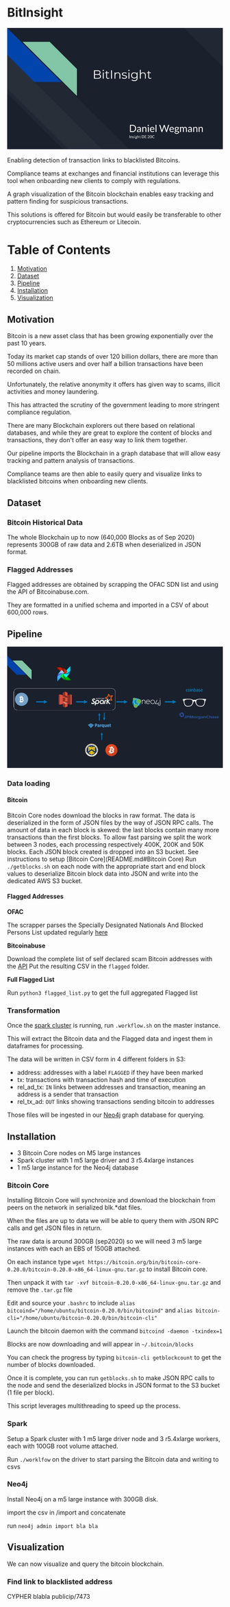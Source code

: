 # BitInsight

![Image of Cover](images/BitInsight.jpg)

Enabling detection of transaction links to blacklisted Bitcoins.
 
Compliance teams at exchanges and financial institutions can leverage this tool when onboarding new clients to comply with regulations.

A graph visualization of the Bitcoin blockchain enables easy tracking and pattern finding for suspicious transactions.

This solutions is offered for Bitcoin but would easily be transferable to other cryptocurrencies such as Ethereum or Litecoin.

# Table of Contents
1. [Motivation](README.md#Motivation)
2. [Dataset](README.md#Dataset)
3. [Pipeline](README.md#Pipeline)
4. [Installation](README.md#Installation)
5. [Visualization](README.md#Web-App)

## Motivation

Bitcoin is a new asset class that has been growing exponentially over the past 10 years.

Today its market cap stands of over 120 billion dollars, there are more than 50 millions active users and  over half a billion transactions have been recorded on chain.

Unfortunately, the relative anonymity it offers has given way to scams, illicit activities and money laundering.

This has attracted the scrutiny of the government leading to more stringent compliance regulation.

There are many Blockchain explorers out there based on relational databases, and while they are great to explore the content of blocks and transactions, they don't offer an easy way to link them together.

Our pipeline imports the Blockchain in a graph database that will allow easy tracking and pattern analysis of transactions.

Compliance teams are then able to easily query and visualize links to blacklisted bitcoins when onboarding new clients.
   

## Dataset

### Bitcoin Historical Data

The whole Blockchain up to now (640,000 Blocks as of Sep 2020) represents 300GB of raw data and 2.6TB when deserialized in JSON format.


### Flagged Addresses

Flagged addresses are obtained by scrapping the OFAC SDN list and using the API of Bitcoinabuse.com.

They are formatted in a unified schema and imported in a CSV of about 600,000 rows.



## Pipeline

![Image of Pipeline](images/pipeline.jpg)

### Data loading

#### Bitcoin
Bitcoin Core nodes download the blocks in raw format.
The data is deserialized in the form of JSON files by the way of JSON RPC calls.
The amount of data in each block is skewed: the last blocks contain many more transactions than the first blocks.
To allow fast parsing we split the work between 3 nodes, each processing respectively 400K, 200K and 50K blocks.
Each JSON block created is dropped into an S3 bucket.
See instructions to setup [Bitcoin Core](README.md#Bitcoin Core)
Run `./getblocks.sh` on each node with the appropriate start and end block values to deserialize Bitcoin block data into JSON and write into the dedicated AWS S3 bucket.


#### Flagged Addresses

**OFAC**

The scrapper parses the Specially Designated Nationals And Blocked Persons List updated regularly [here](https://www.treasury.gov/ofac/downloads/sdn.csv)

**Bitcoinabuse**

Download the complete list of self declared scam Bitcoin addresses with the [API](https://www.bitcoinabuse.com/api-docs)
Put the resulting CSV in the `flagged` folder.

**Full Flagged List**

Run `python3 flagged_list.py` to get the full aggregated Flagged list


### Transformation

Once the [spark cluster](README.md#Spark) is running, run `.workflow.sh`  on the master instance.

This will extract the Bitcoin data and the Flagged data and ingest them in dataframes for processing.

The data will be written in CSV form in 4 different folders in S3:
- address: addresses with a label `FLAGGED` if they have been marked
- tx: transactions with transaction hash and time of execution
- rel_ad_tx: `IN` links between addresses and transaction, meaning an address is a sender that transaction
- rel_tx_ad: `OUT` links showing transactions sending bitcoin to addresses

Those files will be ingested in our [Neo4j](README.md#Neo4j) graph database for querying.


## Installation

- 3 Bitcoin Core nodes on M5 large instances
- Spark cluster with 1 m5 large driver and 3 r5.4xlarge instances
- 1 m5 large instance for the Neo4j database


### Bitcoin Core

Installing Bitcoin Core will synchronize and download the blockchain from peers on the network in serialized blk.*dat files.

When the files are up to data we will be able to query them with JSON RPC calls and get JSON files in return.

The raw data is around 300GB (sep2020) so we will need 3 m5 large instances with each an EBS of 150GB attached.

On each instance type `wget https://bitcoin.org/bin/bitcoin-core-0.20.0/bitcoin-0.20.0-x86_64-linux-gnu.tar.gz` to install Bitcoin core.

Then unpack it with `tar -xvf bitcoin-0.20.0-x86_64-linux-gnu.tar.gz` and remove the `.tar.gz` file

Edit and source your `.bashrc` to include `alias bitcoind="/home/ubuntu/bitcoin-0.20.0/bin/bitcoind"` and `alias bitcoin-cli="/home/ubuntu/bitcoin-0.20.0/bin/bitcoin-cli"`

Launch the bitcoin daemon with the command `bitcoind -daemon -txindex=1`

Blocks are now downloading and will appear in `~/.bitcoin/blocks`

You can check the progress by typing `bitcoin-cli getblockcount` to get the number of blocks downloaded.

Once it is complete, you can run `getblocks.sh` to make JSON RPC calls to the node and send the deserialized blocks in JSON format to the S3 bucket (1 file per block).

This script leverages multithreading to speed up the process.



### Spark

Setup a Spark cluster with 1 m5 large driver node and 3 r5.4xlarge workers, each with 100GB root volume attached.

Run `./worklfow` on the driver to start parsing the Bitcoin data and writing to csvs

### Neo4j

Install Neo4j on a m5 large instance with 300GB disk.

import the csv in /import and concatenate

run `neo4j admin import bla bla`

## Visualization

We can now visualize and query the bitcoin blockchain.

### Find link to blacklisted address
CYPHER blabla
publicip/7473